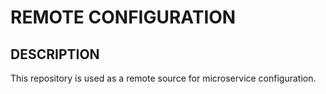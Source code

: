 # REMOTE CONFIGURATION

## DESCRIPTION

This repository is used as a remote source for microservice configuration.

